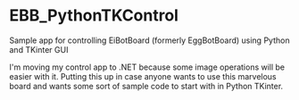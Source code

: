 # EBB_PythonTKControl
Sample app for controlling EiBotBoard (formerly EggBotBoard) using Python and TKinter GUI

I'm moving my control app to .NET because some image operations will be easier with it.  Putting this up in case anyone wants to use this marvelous board and wants some sort of sample code to start with in Python TKinter. 


